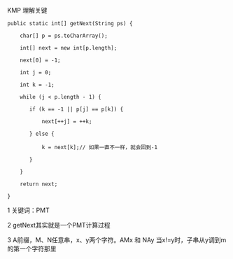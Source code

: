 KMP 理解关键

```
public static int[] getNext(String ps) {

    char[] p = ps.toCharArray();

    int[] next = new int[p.length];

    next[0] = -1;

    int j = 0;

    int k = -1;

    while (j < p.length - 1) {

       if (k == -1 || p[j] == p[k]) {

           next[++j] = ++k;

       } else {

           k = next[k];// 如果一直不一样，就会回到-1

       }

    }

    return next;

}
```

1 关键词：PMT

2 getNext其实就是一个PMT计算过程

3 A前缀，M、N任意串，x、y两个字符。AMx 和 NAy 当x!=y时，子串从y调到m的第一个字符那里
